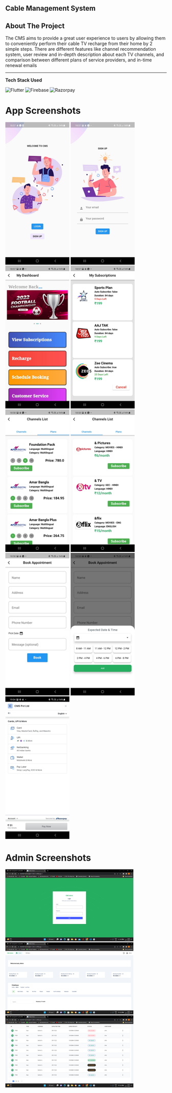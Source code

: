 ## Cable Management System


<!-- ABOUT THE PROJECT -->
## About The Project


The CMS aims to provide a great user experience to users by allowing them to conveniently 
perform their cable TV recharge from their home by 2 simple steps. There are different 
features like channel recommendation system, user review and in-depth description about 
each TV channels, and comparison between different plans of service providers, and in-time 
renewal emails

<hr>

**Tech Stack Used** 


![Flutter](https://img.shields.io/badge/-Flutter-000000?style=flat&logo=flutter)
![Firebase](https://img.shields.io/badge/-Firebase-000000?style=flat&logo=firebase)
![Razorpay](https://d6xcmfyh68wv8.cloudfront.net/assets/razorpay-glyph.svg)

# App Screenshots

<img src="output/821f54f2-1bae-4a90-add4-5c5ac9c82d13.jpg" alt="output" width="200"/>
<img src="output/7bbd1a4a-01ba-45f7-b9b1-79de36cb9ad1.jpg" alt="output" width="200"/>
<img src="output/07dec02d-6457-4125-873e-a192b9428a87.jpg" alt="output" width="200"/>
<img src="output/0d9ec654-9e33-4b0a-8fc4-4e4a705fdcd3.jpg" alt="output" width="200"/>
<img src="output/f4aadad8-d43b-4544-9dad-fbe570c90590.jpg" alt="output" width="200"/>
<img src="output/f3650b71-beb3-48f9-87a1-dfaca26371aa.jpg" alt="output" width="200"/>
<img src="output/381b067b-9063-4233-b217-64258fddb809.jpg" alt="output" width="200"/>
<img src="output/f1157147-fd0b-4ea5-8ff4-96793d124796.jpg" alt="output" width="200"/>
<img src="output/2210c237-20ce-4442-a6e0-005657c65be6.jpg" alt="output" width="200"/>


# Admin Screenshots

<img src="output/Screenshot (36).png" alt="output" width="400"/>
<img src="output/Screenshot (37).png" alt="output" width="400"/>
<img src="output/Screenshot (38).png" alt="output" width="400"/>

